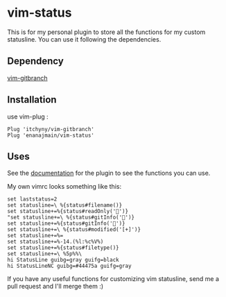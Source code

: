 # vim-status

This is for my personal plugin to store all the functions for my custom statusline.
 You can use it following the dependencies.

## Dependency

[vim-gitbranch](https://github.com/itchyny/vim-gitbranch)

## Installation

use vim-plug :

    Plug 'itchyny/vim-gitbranch'
    Plug 'enanajmain/vim-status'

## Uses

See the [documentation](doc/status.txt) for the plugin to see the functions you can use.

My own vimrc looks something like this:

    set laststatus=2
    set statusline=\ %{status#filename()}
    set statusline+=%{status#readOnly('')}
    "set statusline+=\ %{status#gitInfo('')}
    set statusline+=%{status#gitInfo('')}
    set statusline+=\ %{status#modified('[+]')}
    set statusline+=%=
    set statusline+=%-14.(%l:%c%V%)
    set statusline+=%{status#filetype()}
    set statusline+=\ %5p%%\ 
    hi StatusLine guibg=gray guifg=black
    hi StatusLineNC guibg=#44475a guifg=gray

If you have any useful functions for customizing vim statusline, send me a pull request and I'll merge them :)
